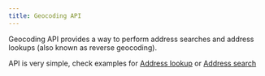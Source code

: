 ```yaml
---
title: Geocoding API
---
```

Geocoding API provides a way to perform address searches and address lookups (also known as reverse geocoding).

API is very simple, check examples for [Address lookup](./address-lookup/) or [Address search](./address-search/)
